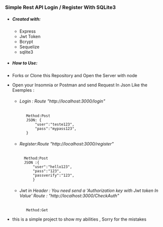 ### Simple Rest API  Login / Register With SQLite3 
  - ##### Created with: 
    
    - Express 
    - Jwt Token
    - Bcrypt
    - Sequelize
    - sqlite3

- #####  How to Use:
- Forks or Clone this Repository and Open the Server with node  
- Open your Insomnia or Postman and send Request In Json Like the Exemples :
   - ###### Login : Route "http://localhost:3000/login" 
            Method:Post
            JSON: {
                "user":"teste123",
                "pass":"mypass123", 
            }
    - ###### Register:Route "http://localhost:3000/register"
            Method:Post
            JSON :{
                "user":"hello123",
                "pass":"123",
                "passverify":"123",
                }
    - ###### Jwt in Header : You need send a 'Authorization key with Jwt token In Value' Route : "http://localhost:3000/CheckAuth" 
             Method:Get




- this is a simple project to show my abilities  , Sorry  for the mistakes
